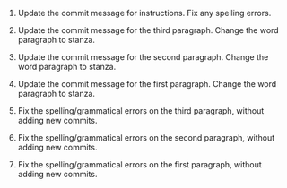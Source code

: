1. Update the commit message for instructions. Fix any spelling errors.

2. Update the commit message for the third paragraph. Change the word paragraph to stanza.

3. Update the commit message for the second paragraph. Change the word paragraph to stanza.

4. Update the commit message for the first paragraph. Change the word paragraph to stanza.

5. Fix the spelling/grammatical errors on the third paragraph, without adding new commits.

6. Fix the spelling/grammatical errors on the second paragraph, without adding new commits.

7. Fix the spelling/grammatical errors on the first paragraph, without adding new commits.
